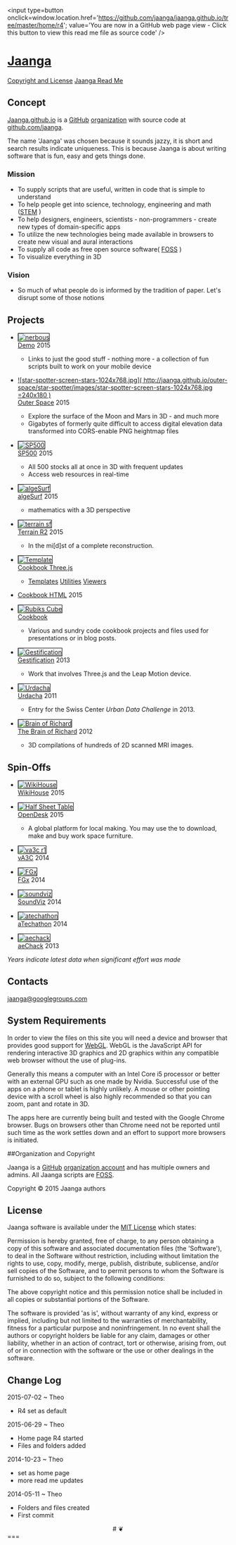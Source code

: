 <span style=display:none; >[You are now in a GitHub source code view - click this link to view this read me file as a web page]( http://jaanga.github.io/ "View file as a web page." ) </span>
<input type=button onclick=window.location.href='https://github.com/jaanga/jaanga.github.io/tree/master/home/r4'; value='You are now in a GitHub web page view - Click this button to view this read me file as source code' />

[Jaanga]( index.html ) 
===

[Copyright and License]( ./index.html#http://jaanga.github.io/jaanga-copyright-and-mit-license.md ) [Jaanga Read Me]( index.html#http://jaanga.github.io/readme.md )

## Concept

[Jaanga.github.io]( http://jaanga.github.io ) is a [GitHub]( http://github.com ) [organization]( https://github.com/jaanga/jaanga.github.io/tree/master/home/r4 )
with source code at [github.com/jaanga]( http://github.com/jaanga ).

The name 'Jaanga' was chosen because it sounds jazzy, it is short and search results indicate uniqueness.
This is because Jaanga is about writing software that is fun, easy and gets things done.

### Mission  
<!-- a statement of a rationale, applicable now as well as in the future -->
* To supply scripts that are useful, written in code that is simple to understand
* To help people get into science, technology, engineering and math ([STEM]( https://en.wikipedia.org/wiki/Science,_Technology,_Engineering,_and_Mathematics ) )
* To help designers, engineers, scientists - non-programmers - create new types of domain-specific apps
* To utilize the new technologies being made available in browsers to create new visual and aural interactions
* To supply all code as free open source software( [FOSS]( https://en.wikipedia.org/wiki/Free_and_open-source_software ) )
* To visualize everything in 3D

### Vision  
<!--  a descriptive picture of a desired future state -->

* So much of what people do is informed by the tradition of paper. Let's disrupt some of those notions

## Projects


* [![nerbous]( http://jaanga.github.io/home/images/simplitechture-05-nerbous-240x180.png )<br>Demo]( http://jaanga.github.com/demo ) 2015
	* Links to just the good stuff - nothing more - a collection of fun scripts built to work on your mobile device

* [ ![star-spotter-screen-stars-1024x768.jpg]( http://jaanga.github.io/outer-space/star-spotter/images/star-spotter-screen-stars-1024x768.jpg =240x180 )<br>Outer Space]( http://jaanga.github.io/outer-space/ ) 2015
	* Explore the surface of the Moon and Mars in 3D - and much more 
	* Gigabytes of formerly quite difficult to access digital elevation data transformed into CORS-enable PNG heightmap files

* [![SP500]( http://jaanga.github.io/home/images/sp500-r2-240x180.png )<br>SP500]( http://jaanga.github.io/sp500/index.html ) 2015
	* All 500 stocks all at once in 3D with frequent updates
	* Access web resources in real-time

* [![algeSurf]( http://jaanga.github.io/home/images/2-Algesurf.png )<br>algeSurf]( http://jaanga.github.io/algesurf ) 2015
	* mathematics with a 3D perspective

* [![terrain sf]( http://jaanga.github.io/home/images/terrain-sf-240x180.png )<br>Terrain R2]( http://jaanga.github.io/terrain-r2/terrain.html ) 2015
	* In the mi[d]st of a complete reconstruction. 

* [![Template]( http://jaanga.github.io/home/images/template-threejs-lights-r1-240x180.png )<br>Cookbook Three.js]( http://jaanga.github.com/cookbook-threejs )
	* [Templates]( http://jaanga.github.com/cookbook-threejs/templates/ ) [Utilities]( http://jaanga.github.com/cookbook-threejs/utilities/ ) [Viewers]( http://jaanga.github.com/cookbook-threejs/viewers/ )

* [Cookbook HTML]( http://jaanga.github.io/cookbook-html/ ) 2015

* [![Rubiks Cube]( http://jaanga.github.io/home/images/rubiks-cube-base-240x180.png )<br>Cookbook]( http://jaanga.github.com/cookbook )
	* Various and sundry code cookbook projects and files used for presentations or in blog posts.


<!--

* <a href="http://jaanga.github.io/terrain/" >Terrain Data</a> ~ The data for the altitude above sea level of everywhere on earth to a resolution of 90 meters supplied as PNG heightmaps.

* <a href="http://jaanga.github.io/terrain-viewer/" >Terrain Viewer</a> ~ Three quite different ways of viewing the Terrain Data

* <a href="http://jaanga.github.io/terrain-viewer/" >Terrain Plus</a> ~ Gazetteers and other mapping extras
-->

* [![Gestification]( http://jaanga.github.io/home/images/show-of-hands-screen-grab-240x180.png )<br>Gestification]( http://jaanga.github.io/gestification/ ) 2013
	* Work that involves Three.js and the Leap Motion device.

* [![Urdacha]( http://jaanga.github.io/home/images/3-Urdacha.png )<br>Urdacha]( http://jaanga.github.io/urdacha ) 2011
	* Entry for the Swiss Center _Urban Data Challenge_ in 2013.

* [![Brain of Richard]( http://jaanga.github.io/home/images/4-Brain-of-Richard.png )<br>The Brain of Richard]( http://jaanga.github.io/brainofrichard/ ) 2012
	* 3D compilations of hundreds of 2D scanned MRI images.

## Spin-Offs

* [![WikiHouse]( http://jaanga.github.io/home/images/wikihouse-studio2-240x180.png )<br>WikiHouse]( http://wikihouse.github.io/viewer-experiments/ ) 2015

* [![Half Sheet Table]( http://jaanga.github.io/home/images/opendesk-half-sheet-table-240x180.png )<br>OpenDesk]( http://opendesk.github.io/design-playground/ ) 2015
	* A global platform for local making. You may use the to download, make and buy work space furniture.

* [![va3c r1]( http://jaanga.github.io/home/images/va3c-r1-240x180.png )<br>vA3C]( http://va3c.github.io/ )  2014

* [![FGx]( http://jaanga.github.io/home/images/6-FGx.png )<br>FGx]( http://fgx.github.io/ ) 2014

* [![soundviz]( http://jaanga.github.io/home/images/soundviz-240x180.png )<br>SoundViz]( http://soundviz.github.io/ ) 2014

* [![atechathon]( http://jaanga.github.io/home/images/atechathon-240x180.png )<br>aTechathon]( http://atechathon.github.io/ )  2014

* [![aechack]( http://jaanga.github.io/home/images/aechack-240x180.png)<br>aeChack]( http://aechack.github.io/ ) 2013

_Years indicate latest data when significant effort was made_
 
## Contacts

jaanga@googlegroups.com

## System Requirements

In order to view the files on this site you will need a device and browser that provides good support for [WebGL](http://get.webgl.org/).
WebGL is the JavaScript API for rendering interactive 3D graphics and 2D graphics within any compatible web browser without the use of plug-ins. 

Generally this means a computer with an Intel Core i5 processor or better with an external GPU such as one made by Nvidia. 
Successful use of the apps on a phone or tablet is highly unlikely. 
A mouse or other pointing device with a scroll wheel is also highly recommended so that you can zoom, pant and rotate in 3D.
 
The apps here are currently being built and tested with the Google Chrome browser. 
Bugs on browsers other than Chrome need not be reported until such time as the work settles down and an effort to support more browsers is initiated.

##Organization and Copyright

Jaanga is a [GitHub]( http://github.com) [organization account]( https://help.github.com/articles/what-s-the-difference-between-user-and-organization-accounts ) and has multiple owners and admins. 
All Jaanga scripts are [FOSS]( https://en.wikipedia.org/wiki/Free_and_open-source_software ).

Copyright © 2015 Jaanga authors

## License

Jaanga software is available under the [MIT License]( http://en.wikipedia.org/wiki/MIT_License) which states:

Permission is hereby granted, free of charge, to any person obtaining a copy of this software and associated documentation files (the 'Software'),
to deal in the Software without restriction, including without limitation the rights to use, copy, modify, merge, publish, distribute, sublicense, and/or sell copies of the Software, and to permit persons to whom the Software is furnished to do so, subject to the following conditions:

The above copyright notice and this permission notice shall be included in all copies or substantial portions of the Software.

The software is provided 'as is', without warranty of any kind, express or implied, including but not limited to the warranties of merchantability, fitness for a particular purpose and noninfringement.
In no event shall the authors or copyright holders be liable for any claim, damages or other liability, whether in an action of contract, tort or otherwise, arising from, out of or in connection with the software or the use or other dealings in the software.


## Change Log

2015-07-02 ~ Theo

* R4 set as default

2015-06-29 ~ Theo

* Home page R4 started
* Files and folders added

2014-10-23 ~ Theo

* set as home page
* more read me updates

2014-05-11 ~ Theo

* Folders and files created
* First commit

<center title='This is called a dingbat. It indicates the end of things. Bye for now...' >
# <a href=javascript:window.scrollTo(0,0); style=text-decoration:none; >❦</a>
</center>
===
<style> img { border: 1px solid black; } </style>